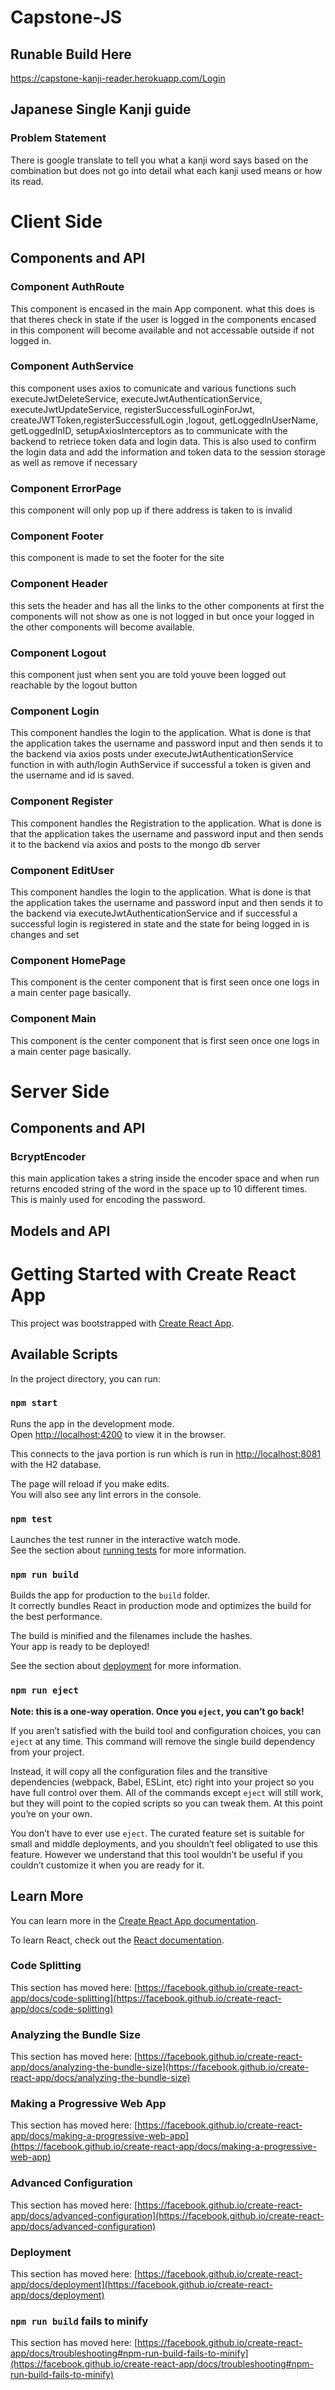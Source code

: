 # Capstone-JS

## Runable Build Here

https://capstone-kanji-reader.herokuapp.com/Login

## Japanese Single Kanji guide

### Problem Statement 

There is google translate to tell you what a kanji word says based on the combination but does not go into
detail what each kanji used means or how its read.

# Client Side

## Components and API 

### Component AuthRoute

This component is encased in the main App component. what this does is that theres check in state
if the user is logged in the components encased in this component will become available and not accessable 
outside if not logged in.

### Component AuthService

this component uses axios to comunicate and various functions such executeJwtDeleteService,
executeJwtAuthenticationService, executeJwtUpdateService, registerSuccessfulLoginForJwt, createJWTToken,registerSuccessfulLogin
,logout, getLoggedInUserName, getLoggedInID, setupAxiosInterceptors as to communicate with the backend to 
retriece token data and login data. This is also used to confirm the login data and add the information and token 
data to the session storage as well as remove if necessary

### Component ErrorPage

this component will only pop up if there address is taken to is invalid

### Component Footer

this component is made to set the footer for the site

### Component Header

this sets the header and has all the links to the other components at first the components will not show as one 
is not logged in but once your logged in the other components will become available.

### Component Logout

this component just when sent you are told youve been logged out reachable by the logout button

### Component Login

This component handles the login to the application. What is done is that the application takes the username and 
password input and then sends it to the backend via axios posts under executeJwtAuthenticationService function in  with auth/login AuthService
if successful a token is given and the username and id is saved.


### Component Register

This component handles the Registration to the application. What is done is that the application takes the username and 
password input and then sends it to the backend via axios and posts to the mongo db server


### Component EditUser

This component handles the login to the application. What is done is that the application takes the username and 
password input and then sends it to the backend via executeJwtAuthenticationService and if successful a successful 
login is registered in state and the state for being logged in is changes and set 

### Component HomePage

This component is the center component that is first seen once one logs in a main center page basically.

### Component Main

This component is the center component that is first seen once one logs in a main center page basically.


# Server Side

## Components and API 

### BcryptEncoder

this main application takes a string inside the encoder space and when run returns encoded
string of the word in the space up to 10 different times. This is mainly used for encoding the 
password.

## Models and API 



# Getting Started with Create React App

This project was bootstrapped with [Create React App](https://github.com/facebook/create-react-app).

## Available Scripts

In the project directory, you can run:

### `npm start`

Runs the app in the development mode.\
Open [http://localhost:4200](http://localhost:4200) to view it in the browser.

This connects to the java portion is run which is run in [http://localhost:8081](http://localhost:8081)
with the H2 database.

The page will reload if you make edits.\
You will also see any lint errors in the console.

### `npm test`

Launches the test runner in the interactive watch mode.\
See the section about [running tests](https://facebook.github.io/create-react-app/docs/running-tests) for more information.

### `npm run build`

Builds the app for production to the `build` folder.\
It correctly bundles React in production mode and optimizes the build for the best performance.

The build is minified and the filenames include the hashes.\
Your app is ready to be deployed!

See the section about [deployment](https://facebook.github.io/create-react-app/docs/deployment) for more information.

### `npm run eject`

**Note: this is a one-way operation. Once you `eject`, you can’t go back!**

If you aren’t satisfied with the build tool and configuration choices, you can `eject` at any time. This command will remove the single build dependency from your project.

Instead, it will copy all the configuration files and the transitive dependencies (webpack, Babel, ESLint, etc) right into your project so you have full control over them. All of the commands except `eject` will still work, but they will point to the copied scripts so you can tweak them. At this point you’re on your own.

You don’t have to ever use `eject`. The curated feature set is suitable for small and middle deployments, and you shouldn’t feel obligated to use this feature. However we understand that this tool wouldn’t be useful if you couldn’t customize it when you are ready for it.

## Learn More

You can learn more in the [Create React App documentation](https://facebook.github.io/create-react-app/docs/getting-started).

To learn React, check out the [React documentation](https://reactjs.org/).

### Code Splitting

This section has moved here: [https://facebook.github.io/create-react-app/docs/code-splitting](https://facebook.github.io/create-react-app/docs/code-splitting)

### Analyzing the Bundle Size

This section has moved here: [https://facebook.github.io/create-react-app/docs/analyzing-the-bundle-size](https://facebook.github.io/create-react-app/docs/analyzing-the-bundle-size)

### Making a Progressive Web App

This section has moved here: [https://facebook.github.io/create-react-app/docs/making-a-progressive-web-app](https://facebook.github.io/create-react-app/docs/making-a-progressive-web-app)

### Advanced Configuration

This section has moved here: [https://facebook.github.io/create-react-app/docs/advanced-configuration](https://facebook.github.io/create-react-app/docs/advanced-configuration)

### Deployment

This section has moved here: [https://facebook.github.io/create-react-app/docs/deployment](https://facebook.github.io/create-react-app/docs/deployment)

### `npm run build` fails to minify

This section has moved here: [https://facebook.github.io/create-react-app/docs/troubleshooting#npm-run-build-fails-to-minify](https://facebook.github.io/create-react-app/docs/troubleshooting#npm-run-build-fails-to-minify)
